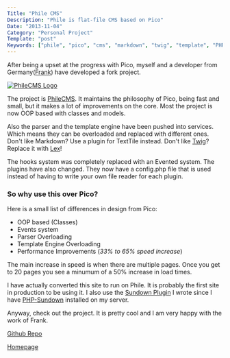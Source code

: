 ```yaml
---
Title: "Phile CMS"
Description: "Phile is flat-file CMS based on Pico"
Date: "2013-11-04"
Category: "Personal Project"
Template: "post"
Keywords: ["phile", "pico", "cms", "markdown", "twig", "template", "PHP"]
---
```


After being a upset at the progress with Pico, myself and a developer from Germany([Frank](https://twitter.com/neoblack "Frank Twitter")) have developed a fork project.

<div class="center">
  <a href="http://philecms.github.io/Phile/" title="PhileCMS Homepage">
    <img src="/images/phile-logo.png" alt="PhileCMS Logo">
  </a>
</div>

The project is [PhileCMS](http://philecms.github.io/Phile/ "PhileCMS Homepage"). It maintains the philosophy of Pico, being fast and small, but it makes a lot of improvements on the core. Most the project is now OOP based with classes and models.

Also the parser and the template engine have been pushed into services. Which means they can be overloaded and replaced with different ones. Don't like Markdown? Use a plugin for TextTile instead. Don't like [Twig](twig.sensiolabs.org)? Replace it with [Lex](https://github.com/pyrocms/lex)!

The hooks system was completely replaced with an Evented system. The plugins have also changed. They now have a config.php file that is used instead of having to write your own file reader for each plugin.

### So why use this over Pico?

Here is a small list of differences in design from Pico:

* OOP based (Classes)
* Events system
* Parser Overloading
* Template Engine Overloading
* Performance Improvements (*33% to 65% speed increase*)

The main increase in speed is when there are multiple pages. Once you get to 20 pages you see a minumum of a 50% increase in load times.

I have actually converted this site to run on Phile. It is probably the first site in production to be using it. I also use the [Sundown Plugin](https://github.com/PhileCMS/Sundown-Parser-Plugin) I wrote since I have [PHP-Sundown](https://github.com/chobie/php-sundown) installed on my server.

Anyway, check out the project. It is pretty cool and I am very happy with the work of Frank.

[Github Repo](https://github.com/PhileCMS/Phile)

[Homepage](http://philecms.github.io/Phile/ "PhileCMS Homepage")
